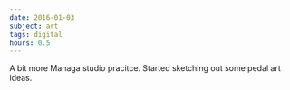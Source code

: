 ```yaml
---
date: 2016-01-03
subject: art
tags: digital
hours: 0.5
---
```


A bit more Managa studio pracitce. Started sketching out some pedal art ideas.